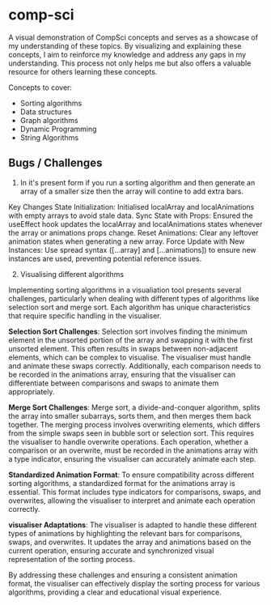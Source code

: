 # comp-sci

A visual demonstration of CompSci concepts and serves as a showcase of my understanding of these topics. By visualizing and explaining these concepts, I aim to reinforce my knowledge and address any gaps in my understanding. This process not only helps me but also offers a valuable resource for others learning these concepts.

Concepts to cover:

- Sorting algorithms
- Data structures
- Graph algorithms
- Dynamic Programming
- String Algorithms

## Bugs / Challenges

1. In it's present form if you run a sorting algorithm and then generate an array of a smaller size then the array will contine to add extra bars.

Key Changes
State Initialization: Initialised localArray and localAnimations with empty arrays to avoid stale data.
Sync State with Props: Ensured the useEffect hook updates the localArray and localAnimations states whenever the array or animations props change.
Reset Animations: Clear any leftover animation states when generating a new array.
Force Update with New Instances: Use spread syntax ([...array] and [...animations]) to ensure new instances are used, preventing potential reference issues.

2. Visualising different algorithms

Implementing sorting algorithms in a visualiation tool presents several challenges, particularly when dealing with different types of algorithms like selection sort and merge sort. Each algorithm has unique characteristics that require specific handling in the visualiser.

**Selection Sort Challenges**:
Selection sort involves finding the minimum element in the unsorted portion of the array and swapping it with the first unsorted element. This often results in swaps between non-adjacent elements, which can be complex to visualise. The visualiser must handle and animate these swaps correctly. Additionally, each comparison needs to be recorded in the animations array, ensuring that the visualiser can differentiate between comparisons and swaps to animate them appropriately.

**Merge Sort Challenges**:
Merge sort, a divide-and-conquer algorithm, splits the array into smaller subarrays, sorts them, and then merges them back together. The merging process involves overwriting elements, which differs from the simple swaps seen in bubble sort or selection sort. This requires the visualiser to handle overwrite operations. Each operation, whether a comparison or an overwrite, must be recorded in the animations array with a type indicator, ensuring the visualiser can accurately animate each step.

**Standardized Animation Format**:
To ensure compatibility across different sorting algorithms, a standardized format for the animations array is essential. This format includes type indicators for comparisons, swaps, and overwrites, allowing the visualiser to interpret and animate each operation correctly.

**visualiser Adaptations**:
The visualiser is adapted to handle these different types of animations by highlighting the relevant bars for comparisons, swaps, and overwrites. It updates the array and animations based on the current operation, ensuring accurate and synchronized visual representation of the sorting process.

By addressing these challenges and ensuring a consistent animation format, the visualiser can effectively display the sorting process for various algorithms, providing a clear and educational visual experience.

